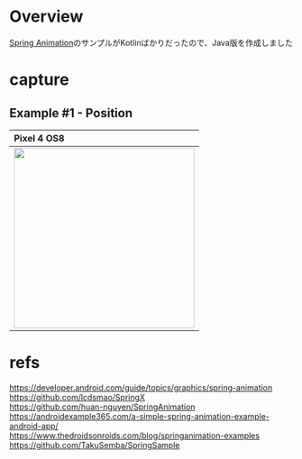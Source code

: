 # Overview

[Spring Animation](https://developer.android.com/guide/topics/graphics/spring-animation)のサンプルがKotlinばかりだったので、Java版を作成しました<br>

# capture

## Example #1 - Position
| Pixel 4 OS8 |
|:---|
|<img src="https://user-images.githubusercontent.com/16476224/137114219-6c81fe40-f67d-4bb6-8d1c-5b8f117f68d4.gif" width=320 /> 

# refs
https://developer.android.com/guide/topics/graphics/spring-animation<br>
https://github.com/lcdsmao/SpringX<br>
https://github.com/huan-nguyen/SpringAnimation<br>
https://androidexample365.com/a-simple-spring-animation-example-android-app/<br>
https://www.thedroidsonroids.com/blog/springanimation-examples<br>
https://github.com/TakuSemba/SpringSample<br>
